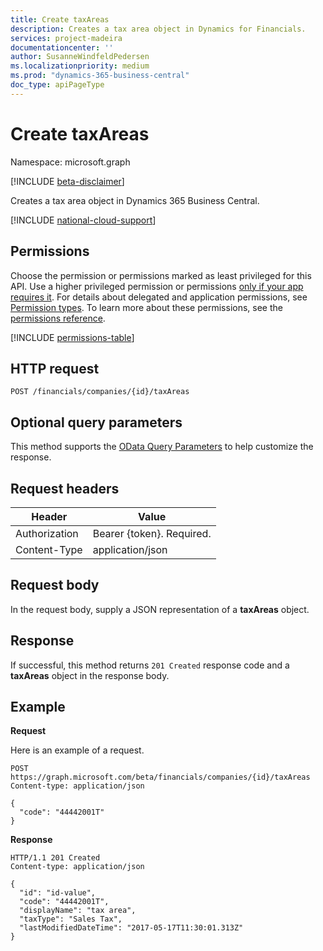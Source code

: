 ```yaml
---
title: Create taxAreas
description: Creates a tax area object in Dynamics for Financials.
services: project-madeira
documentationcenter: ''
author: SusanneWindfeldPedersen
ms.localizationpriority: medium
ms.prod: "dynamics-365-business-central"
doc_type: apiPageType
---
```


# Create taxAreas

Namespace: microsoft.graph

[!INCLUDE [beta-disclaimer](../../includes/beta-disclaimer.md)]

Creates a tax area object in Dynamics 365 Business Central.

[!INCLUDE [national-cloud-support](../../includes/global-only.md)]

## Permissions
Choose the permission or permissions marked as least privileged for this API. Use a higher privileged permission or permissions [only if your app requires it](/graph/permissions-overview#best-practices-for-using-microsoft-graph-permissions). For details about delegated and application permissions, see [Permission types](/graph/permissions-overview#permission-types). To learn more about these permissions, see the [permissions reference](/graph/permissions-reference).

<!-- { "blockType": "permissions", "name": "dynamics_create_taxarea" } -->
[!INCLUDE [permissions-table](../includes/permissions/dynamics-create-taxarea-permissions.md)]

## HTTP request

```http
POST /financials/companies/{id}/taxAreas
```

## Optional query parameters
This method supports the [OData Query Parameters](/graph/query-parameters) to help customize the response.

## Request headers
|Header|Value|
|------|-----|
|Authorization  |Bearer {token}. Required.    |
|Content-Type  |application/json    |

## Request body
In the request body, supply a JSON representation of a **taxAreas** object.

## Response
If successful, this method returns ```201 Created``` response code and a **taxAreas** object in the response body.

## Example

**Request**

Here is an example of a request.

```http
POST https://graph.microsoft.com/beta/financials/companies/{id}/taxAreas
Content-type: application/json

{
  "code": "44442001T"
}
```

**Response**

```http
HTTP/1.1 201 Created
Content-type: application/json

{
  "id": "id-value",
  "code": "44442001T",
  "displayName": "tax area",
  "taxType": "Sales Tax",
  "lastModifiedDateTime": "2017-05-17T11:30:01.313Z"
}
```


